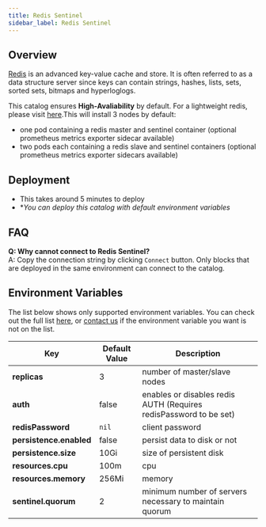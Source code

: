 ```yaml
---
title: Redis Sentinel
sidebar_label: Redis Sentinel
---
```


## Overview

[Redis](http://redis.io/) is an advanced key-value cache and store. It is often referred to as a data structure server since keys can contain strings, hashes, lists, sets, sorted sets, bitmaps and hyperloglogs.

This catalog ensures **High-Avaliability** by default. For a lightweight redis, please visit [here](/docs/catalogs/redis.md).This will install 3 nodes by default:

- one pod containing a redis master and sentinel container (optional prometheus metrics exporter sidecar available)
- two pods each containing a redis slave and sentinel containers (optional prometheus metrics exporter sidecars available)

## Deployment

- This takes around 5 minutes to deploy
- **You can deploy this catalog with default environment variables*

## FAQ

**Q: Why cannot connect to Redis Sentinel?**  
A: Copy the connection string by clicking `Connect` button. Only blocks that are deployed in the same environment can connect to the catalog.

## Environment Variables

The list below shows only supported environment variables. You can check out the full list [here](https://github.com/kintohub/kinto-catalog/tree/master/redis-sentinel#configuration), or [contact us](https://discord.gg/QVgqWuw) if the environment variable you want is not on the list.


| Key        | Default Value           | Description  |
| ---  | --- | --- |
| **replicas** |  3 | number of master/slave nodes |
| **auth** | false |  enables or disables redis AUTH (Requires redisPassword to be set) |
| **redisPassword** | `nil` | client password |
| **persistence.enabled** | false |  persist data to disk or not |
| **persistence.size** | 10Gi  |  size of persistent disk |
| **resources.cpu** |  100m  |  cpu |
| **resources.memory** |  256Mi  |  memory |
| **sentinel.quorum** |  2  |  minimum number of servers necessary to maintain quorum |
